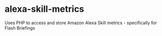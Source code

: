 # alexa-skill-metrics
Uses PHP to access and store Amazon Alexa Skill metrics - specifically for Flash Briefings
